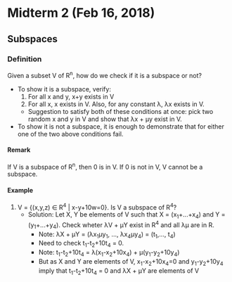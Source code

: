 # Midterm 2 (Feb 16, 2018)
## Subspaces
### Definition
Given a subset V of R<sup>n</sup>, how do we check if it is a subspace or not?
* To show it is a subspace, verify:
  1. For all x and y, x+y exists in V
  2. For all x, x exists in V. Also, for any constant λ, λx exists in V.
  * Suggestion to satisfy both of these conditions at once: pick two random x and y in V and show that λx + μy exist in V.
* To show it is not a subspace, it is enough to demonstrate that for either one of the two above conditions fail.
#### Remark
If V is a subspace of R<sup>n</sup>, then 0 is in V. If 0 is not in V, V cannot be a subspace.
#### Example
1. V = {(x,y,z) ∈ R<sup>4</sup> | x-y+10w=0}. Is V a subspace of R<sup>4</sup>?
   * Solution: Let X, Y be elements of V such that X = (x<sub>1</sub>+...+x<sub>4</sub>) and Y = (y<sub>1</sub>+...+y<sub>4</sub>). Check wheter λV + μY exist in R<sup>4</sup> and all λμ are in R. 
     * Note: λX + μY = (λx<sub>1</sub>μy<sub>1</sub>, ..., λx<sub>4</sub>μy<sub>4</sub>) = (t<sub>1</sub>,..., t<sub>4</sub>)
     * Need to check t<sub>1</sub>-t<sub>2</sub>+10t<sub>4</sub> = 0.
     * Note: t<sub>1</sub>-t<sub>2</sub>+10t<sub>4</sub> = λ(x<sub>1</sub>-x<sub>2</sub>+10x<sub>4</sub>) + μ(y<sub>1</sub>-y<sub>2</sub>+10y<sub>4</sub>)
     * But as X and Y are elements of V, x<sub>1</sub>-x<sub>2</sub>+10x<sub>4</sub>=0 and y<sub>1</sub>-y<sub>2</sub>+10y<sub>4</sub> imply that t<sub>1</sub>-t<sub>2</sub>+10t<sub>4</sub> = 0 and λX + μY are elements of V

